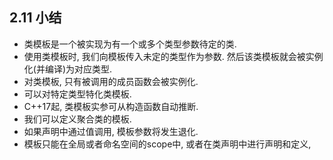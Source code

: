 ## 2.11 小结

- 类模板是一个被实现为有一个或多个类型参数待定的类.
- 使用类模板时, 我们向模板传入未定的类型作为参数. 然后该类模板就会被实例化(并编译)为对应类型.
- 对类模板, 只有被调用的成员函数会被实例化. 
- 可以对特定类型特化类模板.
- C++17起, 类模板实参可从构造函数自动推断. 
- 我们可以定义聚合类的模板.
- 如果声明中通过值调用, 模板参数将发生退化.
- 模板只能在全局或者命名空间的scope中, 或者在类声明中进行声明和定义, 